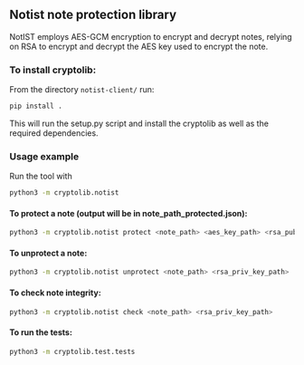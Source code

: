 ## **Notist note protection library**
NotIST employs AES-GCM encryption to encrypt and decrypt notes, relying on RSA to encrypt and decrypt the AES key used to encrypt the note.  

### To install cryptolib:
From the directory `notist-client/` run:
```bash
pip install .
```
This will run the setup.py script and install the cryptolib as well as the required dependencies.

### **Usage example**
Run the tool with
```bash
python3 -m cryptolib.notist
```
#### To protect a note (output will be in note_path_protected.json):
```bash
python3 -m cryptolib.notist protect <note_path> <aes_key_path> <rsa_pub_key_path>
```
#### To unprotect a note:
```bash
python3 -m cryptolib.notist unprotect <note_path> <rsa_priv_key_path>
```

#### To check note integrity:
```bash
python3 -m cryptolib.notist check <note_path> <rsa_priv_key_path>
```

#### To run the tests:
```bash
python3 -m cryptolib.test.tests
```
